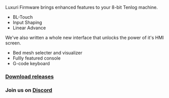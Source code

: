 Luxuri Firmware brings enhanced features to your 8-bit Tenlog machine.  

-    BL-Touch
-    Input Shaping
-    Linear Advance
 
We've also written a whole new interface that unlocks the power of it's HMI screen.

-    Bed mesh selecter and visualizer
-    Fullly featured console
-    G-code keyboard

### [Download releases](https://github.com/klack/LuxuriMarlin/releases)
### Join us on [Discord](https://discord.gg/w8gMzQq8Bp)

